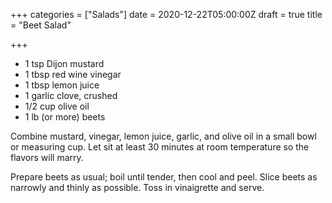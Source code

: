 +++
categories = ["Salads"]
date = 2020-12-22T05:00:00Z
draft = true
title = "Beet Salad"

+++
* 1 tsp Dijon mustard 
* 1 tbsp red wine vinegar 
* 1 tbsp lemon juice 
* 1 garlic clove, crushed 
* 1/2 cup olive oil 
* 1 lb (or more) beets

Combine mustard, vinegar, lemon juice, garlic, and olive oil in a small bowl or measuring cup. Let sit at least 30 minutes at room temperature so the flavors will marry. 

Prepare beets as usual; boil until tender, then cool and peel. Slice beets as narrowly and thinly as possible. Toss in vinaigrette and serve.